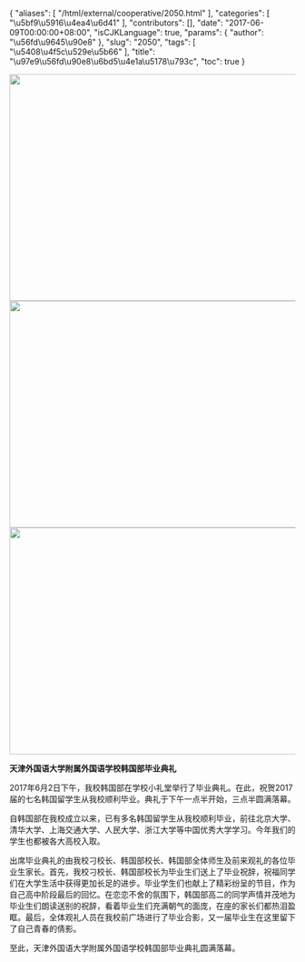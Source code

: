 {
    "aliases": [
        "/html/external/cooperative/2050.html"
    ],
    "categories": [
        "\u5bf9\u5916\u4ea4\u6d41"
    ],
    "contributors": [],
    "date": "2017-06-09T00:00:00+08:00",
    "isCJKLanguage": true,
    "params": {
        "author": "\u56fd\u9645\u90e8"
    },
    "slug": "2050",
    "tags": [
        "\u5408\u4f5c\u529e\u5b66"
    ],
    "title": "\u97e9\u56fd\u90e8\u6bd5\u4e1a\u5178\u793c",
    "toc": true
}


<img
    src="https://cdn.tfls.online/mirror/full/e27faaed74560b246bf5daacf8e8879f5a6bbad0.jpg"
    style="display:block;margin-left:auto;margin-right:auto;"
    decoding="async"
    fetchpriority="auto"
    loading="lazy"
    height="399"
    width="600"
/>
<img
    src="https://cdn.tfls.online/mirror/full/0abd4985f45e4f07484b49dca534122e88cf03eb.jpg"
    style="display:block;margin-left:auto;margin-right:auto;"
    decoding="async"
    fetchpriority="auto"
    loading="lazy"
    height="399"
    width="600"
/>
<img
    src="https://cdn.tfls.online/mirror/full/73b25e2ac3e18c6edfc9ebd56170280418458711.jpg"
    style="display:block;margin-left:auto;margin-right:auto;"
    decoding="async"
    fetchpriority="auto"
    loading="lazy"
    height="399"
    width="600"
/>




  





**天津外国语大学附属外国语学校韩国部毕业典礼**




2017年6月2日下午，我校韩国部在学校小礼堂举行了毕业典礼。在此，祝贺2017届的七名韩国留学生从我校顺利毕业。典礼于下午一点半开始，三点半圆满落幕。




自韩国部在我校成立以来，已有多名韩国留学生从我校顺利毕业，前往北京大学、清华大学、上海交通大学、人民大学、浙江大学等中国优秀大学学习。今年我们的学生也都被各大高校入取。




出席毕业典礼的由我校刁校长、韩国部校长、韩国部全体师生及前来观礼的各位毕业生家长。首先，我校刁校长、韩国部校长为毕业生们送上了毕业祝辞，祝福同学们在大学生活中获得更加长足的进步。毕业学生们也献上了精彩纷呈的节目，作为自己高中阶段最后的回忆。在恋恋不舍的氛围下，韩国部高二的同学声情并茂地为毕业生们朗读送别的祝辞，看着毕业生们充满朝气的面庞，在座的家长们都热泪盈眶。最后，全体观礼人员在我校前广场进行了毕业合影，又一届毕业生在这里留下了自己青春的倩影。




至此，天津外国语大学附属外国语学校韩国部毕业典礼圆满落幕。




  



